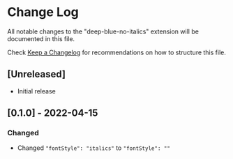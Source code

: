 # Change Log

All notable changes to the "deep-blue-no-italics" extension will be documented in this file.

Check [Keep a Changelog](http://keepachangelog.com/) for recommendations on how to structure this file.

## [Unreleased]

-   Initial release

## [0.1.0] - 2022-04-15

### Changed

-   Changed `"fontStyle": "italics"` to `"fontStyle": ""`
